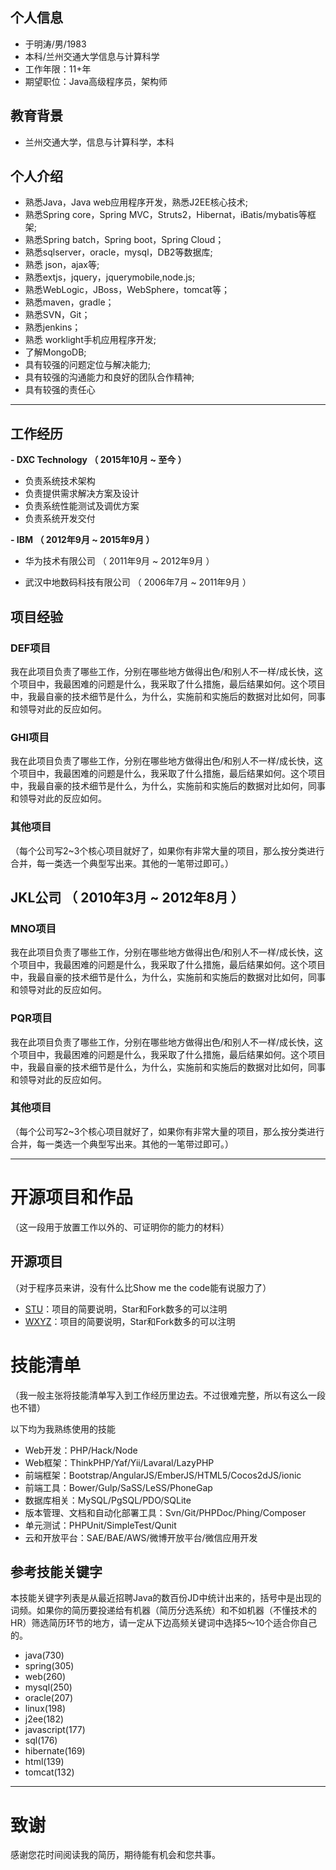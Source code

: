 ## 个人信息

 - 于明涛/男/1983 
 - 本科/兰州交通大学信息与计算科学
 - 工作年限：11+年
 - 期望职位：Java高级程序员，架构师

## 教育背景
 - 兰州交通大学，信息与计算科学，本科

## 个人介绍
 - 熟悉Java，Java web应用程序开发，熟悉J2EE核心技术; 
 - 熟悉Spring core，Spring MVC，Struts2，Hibernat，iBatis/mybatis等框架; 
 - 熟悉Spring batch，Spring boot，Spring Cloud； 
 - 熟悉sqlserver，oracle，mysql，DB2等数据库; 
 - 熟悉 json，ajax等; 
 - 熟悉extjs，jquery，jquerymobile,node.js; 
 - 熟悉WebLogic，JBoss，WebSphere，tomcat等； 
 - 熟悉maven，gradle； 
 - 熟悉SVN，Git； 
 - 熟悉jenkins； 
 - 熟悉 worklight手机应用程序开发; 
 - 了解MongoDB; 
 - 具有较强的问题定位与解决能力; 
 - 具有较强的沟通能力和良好的团队合作精神; 
 - 具有较强的责任心 

---

## 工作经历
 **- DXC Technology （ 2015年10月 ~ 至今 ）**
   
   - 负责系统技术架构
   - 负责提供需求解决方案及设计 
   - 负责系统性能测试及调优方案 
   - 负责系统开发交付
   
 **- IBM （ 2012年9月 ~ 2015年9月 ）**

 - 华为技术有限公司 （ 2011年9月 ~ 2012年9月 ）

 - 武汉中地数码科技有限公司 （ 2006年7月 ~ 2011年9月 ）

## 项目经验

### DEF项目 
我在此项目负责了哪些工作，分别在哪些地方做得出色/和别人不一样/成长快，这个项目中，我最困难的问题是什么，我采取了什么措施，最后结果如何。这个项目中，我最自豪的技术细节是什么，为什么，实施前和实施后的数据对比如何，同事和领导对此的反应如何。


### GHI项目 
我在此项目负责了哪些工作，分别在哪些地方做得出色/和别人不一样/成长快，这个项目中，我最困难的问题是什么，我采取了什么措施，最后结果如何。这个项目中，我最自豪的技术细节是什么，为什么，实施前和实施后的数据对比如何，同事和领导对此的反应如何。


### 其他项目

（每个公司写2~3个核心项目就好了，如果你有非常大量的项目，那么按分类进行合并，每一类选一个典型写出来。其他的一笔带过即可。）

 
## JKL公司 （ 2010年3月 ~ 2012年8月 ）

### MNO项目 
我在此项目负责了哪些工作，分别在哪些地方做得出色/和别人不一样/成长快，这个项目中，我最困难的问题是什么，我采取了什么措施，最后结果如何。这个项目中，我最自豪的技术细节是什么，为什么，实施前和实施后的数据对比如何，同事和领导对此的反应如何。


### PQR项目 
我在此项目负责了哪些工作，分别在哪些地方做得出色/和别人不一样/成长快，这个项目中，我最困难的问题是什么，我采取了什么措施，最后结果如何。这个项目中，我最自豪的技术细节是什么，为什么，实施前和实施后的数据对比如何，同事和领导对此的反应如何。


### 其他项目

（每个公司写2~3个核心项目就好了，如果你有非常大量的项目，那么按分类进行合并，每一类选一个典型写出来。其他的一笔带过即可。）

---

# 开源项目和作品
（这一段用于放置工作以外的、可证明你的能力的材料）

## 开源项目
（对于程序员来讲，没有什么比Show me the code能有说服力了）

 - [STU](http://github.com/yourname/projectname)：项目的简要说明，Star和Fork数多的可以注明
 - [WXYZ](http://github.com/yourname/projectname)：项目的简要说明，Star和Fork数多的可以注明

# 技能清单
（我一般主张将技能清单写入到工作经历里边去。不过很难完整，所以有这么一段也不错）

以下均为我熟练使用的技能

- Web开发：PHP/Hack/Node
- Web框架：ThinkPHP/Yaf/Yii/Lavaral/LazyPHP
- 前端框架：Bootstrap/AngularJS/EmberJS/HTML5/Cocos2dJS/ionic
- 前端工具：Bower/Gulp/SaSS/LeSS/PhoneGap
- 数据库相关：MySQL/PgSQL/PDO/SQLite
- 版本管理、文档和自动化部署工具：Svn/Git/PHPDoc/Phing/Composer
- 单元测试：PHPUnit/SimpleTest/Qunit
- 云和开放平台：SAE/BAE/AWS/微博开放平台/微信应用开发

## 参考技能关键字

本技能关键字列表是从最近招聘Java的数百份JD中统计出来的，括号中是出现的词频。如果你的简历要投递给有机器（简历分选系统）和不如机器（不懂技术的HR）筛选简历环节的地方，请一定从下边高频关键词中选择5～10个适合你自己的。

- java(730)
- spring(305)
- web(260)
- mysql(250)
- oracle(207)
- linux(198)
- j2ee(182)
- javascript(177)
- sql(176)
- hibernate(169)
- html(139)
- tomcat(132)

---

# 致谢
感谢您花时间阅读我的简历，期待能有机会和您共事。
